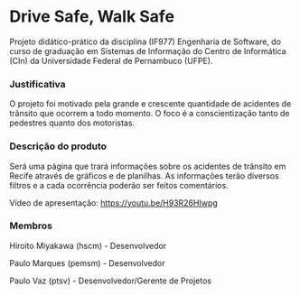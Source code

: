 # Drive Safe, Walk Safe

   Projeto didático-prático da disciplina (IF977) Engenharia de Software, do curso de graduação em Sistemas de Informação do Centro de Informática (CIn) da Universidade Federal de Pernambuco (UFPE).

### Justificativa
   O projeto foi motivado pela grande e crescente quantidade de acidentes de trânsito que ocorrem a todo momento. O foco é a conscientização tanto de pedestres quanto dos motoristas.

### Descrição do produto
   Será uma página que trará informações sobre os acidentes de trânsito em Recife através de gráficos e de planilhas. As informações terão diversos filtros e a cada ocorrência poderão ser feitos comentários.
   
Vídeo de apresentação: https://youtu.be/H93R26HIwpg

### Membros
Hiroito Miyakawa (hscm) - Desenvolvedor

Paulo Marques (pemsm) - Desenvolvedor

Paulo Vaz (ptsv) - Desenvolvedor/Gerente de Projetos

